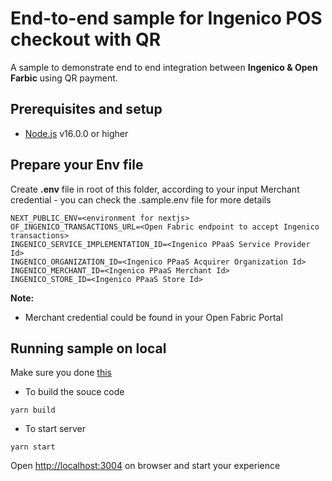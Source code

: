 # End-to-end sample for Ingenico POS checkout with QR

A sample to demonstrate end to end integration between ****Ingenico & Open Farbic**** using QR payment.

## Prerequisites and setup

* [Node.js](https://nodejs.org/en/) v16.0.0 or higher

## Prepare your Env file

Create **.env** file in root of this folder, according to your input Merchant credential - you can check the .sample.env file for more details

```shell
NEXT_PUBLIC_ENV=<environment for nextjs>
OF_INGENICO_TRANSACTIONS_URL=<Open Fabric endpoint to accept Ingenico transactions>
INGENICO_SERVICE_IMPLEMENTATION_ID=<Ingenico PPaaS Service Provider Id>
INGENICO_ORGANIZATION_ID=<Ingenico PPaaS Acquirer Organization Id>
INGENICO_MERCHANT_ID=<Ingenico PPaaS Merchant Id>
INGENICO_STORE_ID=<Ingenico PPaaS Store Id>
```

**Note:**

* Merchant credential could be found in your Open Fabric Portal

## Running sample on local

Make sure you done [this](#prepare-your-env-file)

* To build the souce code
```shell
yarn build
```

* To start server

```shell
yarn start
```

Open <http://localhost:3004> on browser and start your experience

